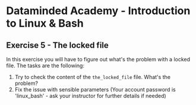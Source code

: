 # Dataminded Academy - Introduction to Linux & Bash
## Exercise 5 - The locked file

In this exercise you will have to figure out what's the problem with a locked file. The tasks are the following:

1. Try to check the content of the `the_locked_file` file. What's the problem?
2. Fix the issue with sensible parameters (Your account password is 'linux_bash' - ask your instructor for further details if needed)